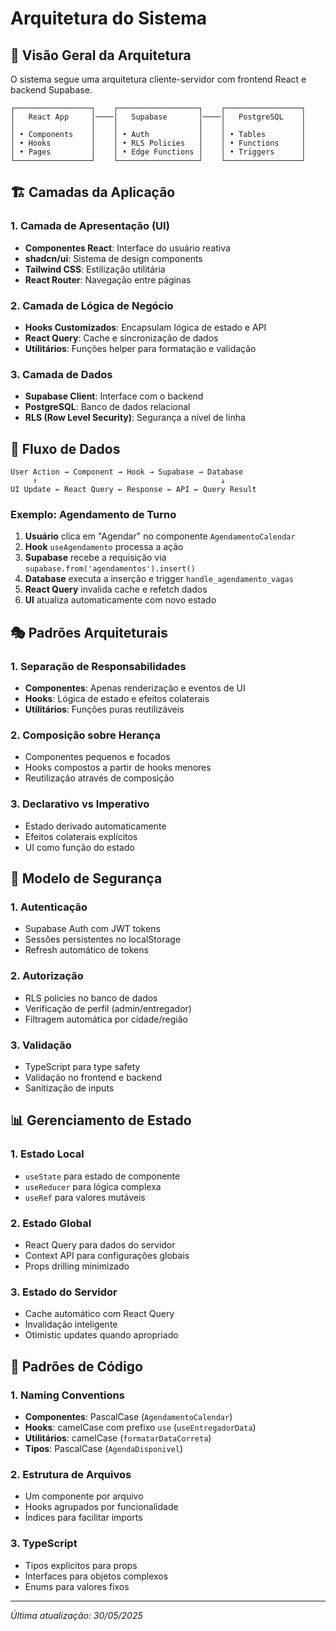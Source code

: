 
# Arquitetura do Sistema

## 📐 Visão Geral da Arquitetura

O sistema segue uma arquitetura cliente-servidor com frontend React e backend Supabase.

```
┌─────────────────┐    ┌──────────────────┐    ┌─────────────────┐
│   React App     │────│   Supabase       │────│   PostgreSQL    │
│                 │    │                  │    │                 │
│ • Components    │    │ • Auth           │    │ • Tables        │
│ • Hooks         │    │ • RLS Policies   │    │ • Functions     │
│ • Pages         │    │ • Edge Functions │    │ • Triggers      │
└─────────────────┘    └──────────────────┘    └─────────────────┘
```

## 🏗️ Camadas da Aplicação

### 1. Camada de Apresentação (UI)
- **Componentes React**: Interface do usuário reativa
- **shadcn/ui**: Sistema de design components
- **Tailwind CSS**: Estilização utilitária
- **React Router**: Navegação entre páginas

### 2. Camada de Lógica de Negócio
- **Hooks Customizados**: Encapsulam lógica de estado e API
- **React Query**: Cache e sincronização de dados
- **Utilitários**: Funções helper para formatação e validação

### 3. Camada de Dados
- **Supabase Client**: Interface com o backend
- **PostgreSQL**: Banco de dados relacional
- **RLS (Row Level Security)**: Segurança a nível de linha

## 🔄 Fluxo de Dados

```
User Action → Component → Hook → Supabase → Database
     ↑                                         ↓
UI Update ← React Query ← Response ← API ← Query Result
```

### Exemplo: Agendamento de Turno

1. **Usuário** clica em "Agendar" no componente `AgendamentoCalendar`
2. **Hook** `useAgendamento` processa a ação
3. **Supabase** recebe a requisição via `supabase.from('agendamentos').insert()`
4. **Database** executa a inserção e trigger `handle_agendamento_vagas`
5. **React Query** invalida cache e refetch dados
6. **UI** atualiza automaticamente com novo estado

## 🎭 Padrões Arquiteturais

### 1. Separação de Responsabilidades
- **Componentes**: Apenas renderização e eventos de UI
- **Hooks**: Lógica de estado e efeitos colaterais
- **Utilitários**: Funções puras reutilizáveis

### 2. Composição sobre Herança
- Componentes pequenos e focados
- Hooks compostos a partir de hooks menores
- Reutilização através de composição

### 3. Declarativo vs Imperativo
- Estado derivado automaticamente
- Efeitos colaterais explícitos
- UI como função do estado

## 🔐 Modelo de Segurança

### 1. Autenticação
- Supabase Auth com JWT tokens
- Sessões persistentes no localStorage
- Refresh automático de tokens

### 2. Autorização
- RLS policies no banco de dados
- Verificação de perfil (admin/entregador)
- Filtragem automática por cidade/região

### 3. Validação
- TypeScript para type safety
- Validação no frontend e backend
- Sanitização de inputs

## 📊 Gerenciamento de Estado

### 1. Estado Local
- `useState` para estado de componente
- `useReducer` para lógica complexa
- `useRef` para valores mutáveis

### 2. Estado Global
- React Query para dados do servidor
- Context API para configurações globais
- Props drilling minimizado

### 3. Estado do Servidor
- Cache automático com React Query
- Invalidação inteligente
- Otimistic updates quando apropriado

## 🔧 Padrões de Código

### 1. Naming Conventions
- **Componentes**: PascalCase (`AgendamentoCalendar`)
- **Hooks**: camelCase com prefixo `use` (`useEntregadorData`)
- **Utilitários**: camelCase (`formatarDataCorreta`)
- **Tipos**: PascalCase (`AgendaDisponivel`)

### 2. Estrutura de Arquivos
- Um componente por arquivo
- Hooks agrupados por funcionalidade
- Índices para facilitar imports

### 3. TypeScript
- Tipos explícitos para props
- Interfaces para objetos complexos
- Enums para valores fixos

---
*Última atualização: 30/05/2025*

